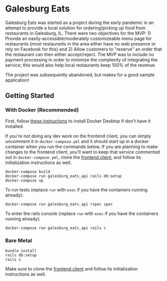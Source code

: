 # Galesburg Eats

Galesburg Eats was started as a project during the early pandemic in an attempt to provide a local solution for ordering/picking up food from restaurants in Galesburg, IL. There were two objectives for the MVP: 1) Provide an easily-accessible/moderately customizeable menu page for restaurants (most restaurants in the area either have no web presence or rely on Facebook for this) and 2) Allow customers to "reserve" an order that the restaurant can then either accept/reject. The MVP was to include no payment processing in order to minimize the complexity of integrating the service; this would also help local restaurants keep 100% of the revenue.

The project was subsequently abandoned, but makes for a good sample application!

## Getting Started

### With Docker (Recommended)
First, follow [these instructions](https://docs.docker.com/get-docker/) to install Docker Desktop if don't have it installed.

If you're not doing any dev work on the frontend client, you can simply uncomment it in `docker-compose.yml` and it should start up in a docker container when you run the commands below. If you are planning to make changes to the frontend client, you'll want to keep that service commented out in `docker-compose.yml`, clone the [frontend client](https://github.com/heymitchfischer/galesburg-eats-client), and follow its initialization instructions as well.
```
docker-compose build
docker-compose run galesburg_eats_api rails db:setup
docker-compose up
```

To run tests (replace `run` with `exec` if you have the containers running already):
```
docker-compose run galesburg_eats_api rspec spec
```

To enter the rails console (replace `run` with `exec` if you have the containers running already):
```
docker-compose run galesburg_eats_api rails c
```

### Bare Metal
```
bundle install
rails db:setup
rails s
```

Make sure to clone the [frontend client](https://github.com/heymitchfischer/galesburg-eats-client) and follow its initialization instructions as well.
